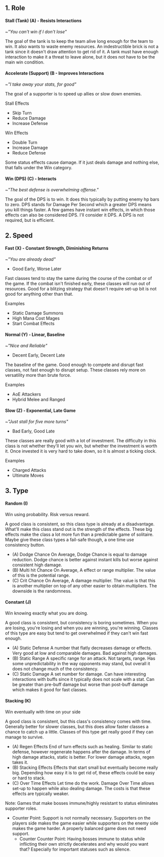 ## 1. Role
#### Stall (Tank) (A) - Resists Interactions
*~"You can't win if I don't lose"*

The goal of the tank is to keep the team alive long enough for the team to win. It also wants to waste enemy resources. An indestructible brick is not a tank since it doesn't draw attention to get rid of it. A tank must have enough interaction to make it a threat to leave alone, but it does not have to be the main win condition.

#### Accelerate (Support) (B - Improves Interactions
*~"I take away your stats, for good"*

The goal of a supporter is to speed up allies or slow down enemies. 

Stall Effects
- Skip Turn
- Reduce Damage
- Increase Defense

Win Effects
- Double Turn
- Increase Damage
- Reduce Defense

Some status effects cause damage. If it just deals damage and nothing else, that falls under the Win category.

#### Win (DPS) (C) - Interacts
*~"The best defense is overwhelming offense."*

The goal of the DPS is to win. It does this typically by putting enemy hp bars to zero. DPS stands for Damage Per Second which a greater DPS means you kill things faster. A few games have instant win effects, in which those effects can also be considered DPS. I'll consider it DPS. A DPS is not required, but is efficient.

## 2. Speed
#### Fast (X) - Constant Strength, Diminishing Returns
*~"You are already dead"*
- Good Early, Worse Later

Fast classes tend to stay the same during the course of the combat or of the game. If the combat isn't finished early, these classes will run out of resources. Good for a blitzing strategy that doesn't require set-up bit is not good for anything other than that. 

Examples
- Static Damage Summons
- High Mana Cost Mages
- Start Combat Effects

#### Normal (Y) - Linear, Baseline
*~"Nice and Reliable"*
- Decent Early, Decent Late

The baseline of the game. Good enough to compete and disrupt fast classes, not fast enough to disrupt setup. These classes rely more on versatility more than brute force. 

Examples
- AoE Attackers
- Hybrid Melee and Ranged
#### Slow (Z) - Exponential, Late Game
*~"Just stall for five more turns"*
- Bad Early, Good Late

These classes are really good with a lot of investment. The difficulty in this class is not whether they'll let you win, but whether the investment is worth it. Once invested it is very hard to take down, so it is almost a ticking clock.

Examples
- Charged Attacks
- Ultimate Moves

## 3. Type
#### Random (I)
Win using probability. Risk versus reward.

A good class is consistent, so this class type is already at a disadvantage. What'll make this class stand out is the strength of the effects. These big effects make the class a lot more fun than a predictable game of solitaire. Maybe give these class types a fail-safe though, a one time use consistency button.

- (A) Dodge Chance
		On Average, Dodge Chance is equal to damage reduction. Dodge chance is better against instant kills but worse against consistent high damage.
- (B) Multi hit Chance
		On Average, A effect or range multiplier. The value of this is the potential range.
- (C) Crit Chance
		On Average, A damage multiplier. The value is that this is another multiplier on top of any other easier to obtain multipliers. The downside is the randomness.

#### Constant (J)
Win knowing exactly what you are doing.

A good class is consistent, but consistency is boring sometimes. When you are losing, you're losing and when you are winning, you're winning. Classes of this type are easy but tend to get overwhelmed if they can't win fast enough.

- (A) Static Defense
		A number that flatly decreases damage or effects. Very good at low and comparable damages. Bad against high damages.
- (B) Static Range
		A specific range for an attack. Not targets, range. Has some unpredictability in the way opponents may stand, but overall it does not change much of the consistency. 
- (C) Static Damage
		A set number for damage. Can have interesting interactions with buffs since it typically does not scale with a stat. Can be greater than pre-buff damage but worse than post-buff damage which makes it good for fast classes.
#### Stacking (K)
Win eventually with time on your side

A good class is consistent, but this class's consistency comes with time. Generally better for slower classes, but this does allow faster classes a chance to catch up a little. Classes of this type get really good if they can manage to survive.
- (A) Regen Effects
		End of turn effects such as healing. Similar to static defense, however regenerate happens after the damage. In terms of high damage attacks, static is better. For lower damage attacks, regen takes it.
- (B) Stacking Effects
		Effects that start small but eventually become really big. Depending how easy it is to get rid of, these effects could be easy or hard to stack.
- (C) Over Time Effects
		Let time do the work. Damage Over Time allows set-up to happen while also dealing damage. The costs is that these effects are typically weaker.


Note: Games that make bosses immune/highly resistant to status eliminates supporter roles.
- Counter Point: Support is not normally necessary. Supporters on the players side makes the game easier while supporters on the enemy side makes the game harder. A properly balanced game does not need support.
	- Counter Counter Point: Having bosses immune to status while inflicting their own strictly decelerates and why would you want that? Especially for important statuses such as silence.